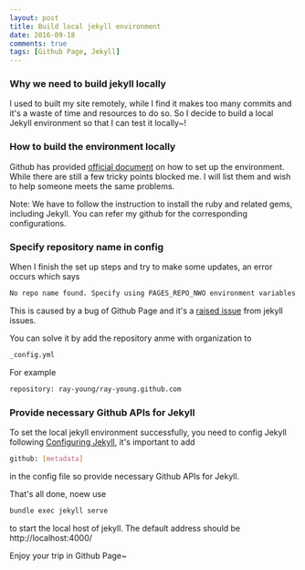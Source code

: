 ```yaml
---
layout: post
title: Build local jekyll environment
date: 2016-09-18
comments: true
tags: [Github Page, Jekyll]
---
```


### Why we need to build jekyll locally
I used to built my site remotely, while I find it makes too many commits and 
it's a waste of time and resources to do so. So I decide to build a local 
Jekyll environment so that I can test it locally~!

### How to build the environment locally
Github has provided [official document][1] on how to set up the environment. 
While there are still a few tricky points blocked me. I will list them and 
wish to help someone meets the same problems.

Note: We have to follow the instruction to install the ruby and related gems, including Jekyll. You can refer my github for the corresponding configurations.

### Specify repository name in config
When I finish the set up steps and try to make some updates, an error occurs which says

```bash
No repo name found. Specify using PAGES_REPO_NWO environment variables
```

This is caused by a bug of Github Page and it's a [raised issue][2] from jekyll
issues.

You can solve it by add the repository anme with organization to 

```bash
_config.yml
```

For example

```bash
repository: ray-young/ray-young.github.com
```

### Provide necessary Github APIs for Jekyll
To set the local jekyll environment successfully, you need to config Jekyll
following [Configuring Jekyll][3], it's important to add 

```bash
github: [metadata]
```
in the config file so provide necessary Github APIs for Jekyll.

That's all done, noew use

```bash
bundle exec jekyll serve
``` 
to start the local host of jekyll. The default address should be http://localhost:4000/ 

Enjoy your trip in Github Page~

[1]: https://help.github.com/articles/setting-up-your-github-pages-site-locally-with-jekyll/
[2]: https://github.com/jekyll/jekyll/issues/4705
[3]: https://help.github.com/articles/configuring-jekyll/
